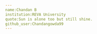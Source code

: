 ```yaml
---
name:Chandan B
institution:REVA University
quote:Sun is alone too but still shine.
github_user:Chandangowda99
---
```

